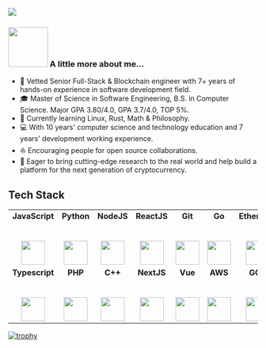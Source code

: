 ![](https://github.com/halfrost/halfrost/blob/master/icons/header_1.png)  

### <img src="https://little.kylerconway.com/images/golang-what.gif" width="80"> A little more about me...  
* 💪   Vetted Senior Full-Stack & Blockchain engineer with 7+ years of hands-on experience in software development field.
* 🎓   Master of Science in Software Engineering, B.S. in Computer Science. Major GPA 3.80/4.0, GPA 3.7/4.0, TOP 5%.
* 🌱   Currently learning Linux, Rust, Math & Philosophy.
* 💻   With 10 years' computer science and technology education and 7 years' development working experience.
* ⛵   Encouraging people for open source collaborations.
* 🌈   Eager to bring cutting-edge research to the real world and help build a platform for the next generation of cryptocurrency.

## Tech Stack

<table>
  <tbody>
    <tr valign="top">
       <td width="16%" align="center">
        <strong>JavaScript</strong><br><br><br>
        <img height="48px" src="https://media3.giphy.com/media/ln7z2eWriiQAllfVcn/200w.webp">
      </td>
      <td width="16%" align="center">
        <strong>Python</strong><br><br><br>
        <img height="48px" src="https://i.giphy.com/media/LMt9638dO8dftAjtco/200.webp">
      </td>
      <td width="16%" align="center">
        <strong>NodeJS</strong><br><br><br>
        <img height="48px" src="https://cdn.svgporn.com/logos/nodejs-icon.svg">
      </td>
      <td width="16%" align="center">
        <strong>ReactJS</strong><br><br><br>
        <img height="48px" src="https://i.giphy.com/media/eNAsjO55tPbgaor7ma/200w.webp">
      </td>
      <td width="16%" align="center">
        <strong>Git</strong><br><br><br>
        <img height="48px" src="https://cdn.svgporn.com/logos/git-icon.svg">
      </td>
      <td width="16%" align="center">
        <strong>Go</strong><br><br><br>
        <img height="48px" src="https://cdn.svgporn.com/logos/gopher.svg">
      </td>
      <td width="16%" align="center">
        <strong>Ethereum</strong><br><br><br>
        <img height="48px" src="https://cdn.svgporn.com/logos/ethereum-color.svg">
      </td>
      <td width="16%" align="center">
        <strong>Solidity</strong><br><br><br>
        <img height="48px" src="https://cdn.svgporn.com/logos/solidity.svg">
      </td>
      <td width="16%" align="center">
        <strong>Web3JS</strong><br><br><br>
        <img height="48px" src="https://cdn.svgporn.com/logos/web3js.svg">
      </td>
      <td width="16%" align="center">
        <strong>CosmosSDK</strong><br><br><br>
        <img height="48px" src="https://cryptologos.cc/logos/cosmos-atom-logo.svg">
      </td>
    </tr>
    <tr valign="top">
      <td width="16%" align="center">
        <strong>Typescript</strong><br><br><br>
        <img height="48px" src="https://cdn.svgporn.com/logos/typescript-icon.svg">
      </td>
      <td width="16%" align="center">
        <strong>PHP</strong><br><br><br>
        <img height="48px" src="https://cdn.svgporn.com/logos/php.svg">
      </td>
      <td width="16%" align="center">
        <strong>C++</strong><br><br><br>
        <img height="48px" src="https://cdn.svgporn.com/logos/c-plusplus.svg">
      </td>
      <td width="16%" align="center">
        <strong>NextJS</strong><br><br><br>
        <img height="48px" src="https://cdn.svgporn.com/logos/nextjs.svg">
      </td>
      <td width="15%" align="center">
        <strong>Vue</strong><br><br><br>
        <img height="48px" src="https://i.giphy.com/media/VgGthkhUvGgOit7Y9i/200.webp">
      </td>  
      <td width="16%" align="center">
        <strong>AWS</strong><br><br><br>
        <img height="48px" src="https://cdn.svgporn.com/logos/aws.svg">
      </td>
      <td width="16%" align="center">
        <strong>GCP</strong><br><br><br>
        <img height="48px" src="https://cdn.svgporn.com/logos/google-cloud.svg">
      </td>
      <td width="16%" align="center">
        <strong>EthersJS</strong><br><br><br>
        <img height="48px" src="https://cdn.svgporn.com/logos/ethers.svg">
      </td>
      <td width="16%" align="center">
        <strong>Solana</strong><br><br><br>
        <img height="48px" src="https://cdn.svgporn.com/logos/rust.svg">
      </td>
      <td width="16%" align="center">
        <strong>Solana</strong><br><br><br>
        <img height="36px" src="https://cryptologos.cc/logos/solana-sol-logo.svg">
      </td>
    </tr>
  </tbody>
</table>

[![trophy](https://github-profile-trophy.vercel.app/?username=satoterin&theme=onedark)](https://github.com/satoterin/satoterin)
